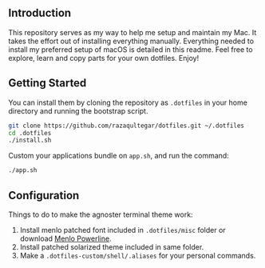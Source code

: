 ## Introduction

This repository serves as my way to help me setup and maintain my Mac. It takes the effort out of installing everything manually. Everything needed to install my preferred setup of macOS is detailed in this readme. Feel free to explore, learn and copy parts for your own dotfiles. Enjoy!

## Getting Started

You can install them by cloning the repository as `.dotfiles` in your home directory and running the bootstrap script.

```bash
git clone https://github.com/razaqultegar/dotfiles.git ~/.dotfiles
cd .dotfiles
./install.sh
```

Custom your applications bundle on `app.sh`, and run the command:

```bash
./app.sh
```

## Configuration

Things to do to make the agnoster terminal theme work:

1. Install menlo patched font included in `.dotfiles/misc` folder or download [Menlo Powerline](https://gist.github.com/qrush/1595572/raw/Menlo-Powerline.otf).
2. Install patched solarized theme included in same folder.
3. Make a `.dotfiles-custom/shell/.aliases` for your personal commands.
